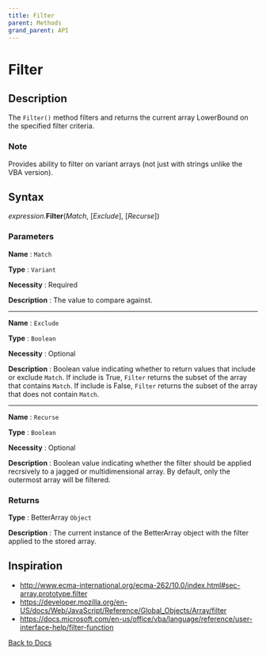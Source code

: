 ```yaml
---
title: Filter
parent: Methods
grand_parent: API
---
```



# Filter

## Description
The `Filter()` method filters and returns the current array LowerBound on the specified filter criteria. 

### Note
Provides ability to filter on variant arrays (not just with strings unlike the VBA version).

## Syntax

*expression*.**Filter**(*Match*, [*Exclude*], [*Recurse*])

### Parameters

**Name** 
: `Match`

**Type**
: `Variant`

**Necessity**
: Required

**Description**
: The value to compare against. 

---

**Name** 
: `Exclude`

**Type**
: `Boolean`

**Necessity**
: Optional

**Description**
: Boolean value indicating whether to return values that include or exclude `Match`. If include is True, `Filter` returns the subset of the array that contains `Match`. If include is False, `Filter` returns the subset of the array that does not contain `Match`.

---

**Name** 
: `Recurse`

**Type**
: `Boolean`

**Necessity**
: Optional

**Description**
: Boolean value indicating whether the filter should be applied recrsively to a jagged or multidimensional array. By default, only the outermost array will be filtered.

### Returns

**Type**
: BetterArray `Object`

**Description**
: The current instance of the BetterArray object with the filter applied to the stored array. 

## Inspiration
* <http://www.ecma-international.org/ecma-262/10.0/index.html#sec-array.prototype.filter>
* <https://developer.mozilla.org/en-US/docs/Web/JavaScript/Reference/Global_Objects/Array/filter>
* <https://docs.microsoft.com/en-us/office/vba/language/reference/user-interface-help/filter-function>


[Back to Docs](https://senipah.github.io/VBA-Better-Array/)